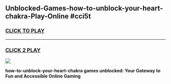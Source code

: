 
## Unblocked-Games-how-to-unblock-your-heart-chakra-Play-Online #cci5t
<h3>
<a href="https://news.freeplayer.one?title=how-to-unblock-your-heart-chakra&ref=3">CLICK TO PLAY</a></h3>
<hr>

<h3>
<a href="https://news.freeplayer.one?title=how-to-unblock-your-heart-chakra&ref=3">CLICK 2 PLAY</a>
  
</h3>

<a href="https://news.freeplayer.one?title=how-to-unblock-your-heart-chakra&ref=3"><img src="https://clearcache.store/games.png"></a>


**how-to-unblock-your-heart-chakra games unblocked: Your Gateway to Fun and Accessible Online Gaming**
